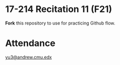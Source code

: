 # 17-214 Recitation 11 (F21)
**Fork** this repository to use for practicing Github flow.

# Attendance
yu3@andrew.cmu.edx

